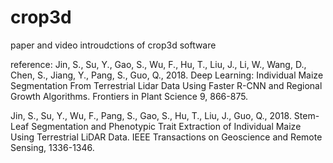 # crop3d
paper and video introudctions of crop3d software

reference:
Jin, S., Su, Y., Gao, S., Wu, F., Hu, T., Liu, J., Li, W., Wang, D., Chen, S., Jiang, Y., Pang, S., Guo, Q., 2018. Deep Learning: Individual Maize Segmentation From Terrestrial Lidar Data Using Faster R-CNN and Regional Growth Algorithms. Frontiers in Plant Science 9, 866-875.

Jin, S., Su, Y., Wu, F., Pang, S., Gao, S., Hu, T., Liu, J., Guo, Q., 2018. Stem-Leaf Segmentation and Phenotypic Trait Extraction of Individual Maize Using Terrestrial LiDAR Data. IEEE Transactions on Geoscience and Remote Sensing, 1336-1346.
